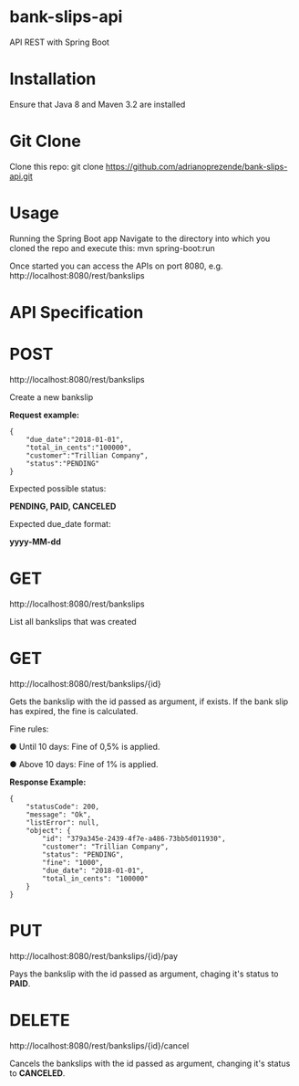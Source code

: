# bank-slips-api

API REST with Spring Boot

# Installation
Ensure that Java 8 and Maven 3.2 are installed

# Git Clone
Clone this repo: git clone https://github.com/adrianoprezende/bank-slips-api.git

# Usage
Running the Spring Boot app
Navigate to the directory into which you cloned the repo and execute this: mvn spring-boot:run

Once started you can access the APIs on port 8080, e.g. http://localhost:8080/rest/bankslips

# API Specification
# POST
http://localhost:8080/rest/bankslips

Create a new bankslip

**Request example:**

    {
    	"due_date":"2018-01-01",
    	"total_in_cents":"100000",
    	"customer":"Trillian Company",
    	"status":"PENDING"
    }

Expected possible status:

**PENDING, PAID, CANCELED**

Expected due_date format:

**yyyy-MM-dd**

# GET
http://localhost:8080/rest/bankslips

List all bankslips that was created

# GET
http://localhost:8080/rest/bankslips/{id}

Gets the bankslip with the id passed as argument, if exists.
If the bank slip has expired, the fine is calculated.

Fine rules:

● Until 10 days: Fine of 0,5% is applied.

● Above 10 days: Fine of 1% is applied.

**Response Example:**

    {
        "statusCode": 200,
        "message": "Ok",
        "listError": null,
        "object": {
            "id": "379a345e-2439-4f7e-a486-73bb5d011930",
            "customer": "Trillian Company",
            "status": "PENDING",
            "fine": "1000",
            "due_date": "2018-01-01",
            "total_in_cents": "100000"
        }
    }

# PUT
http://localhost:8080/rest/bankslips/{id}/pay

Pays the bankslip with the id passed as argument, chaging it's status to **PAID**.


# DELETE
http://localhost:8080/rest/bankslips/{id}/cancel

Cancels the bankslips with the id passed as argument, changing it's status to **CANCELED**.


